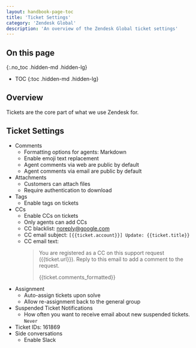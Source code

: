 ```yaml
---
layout: handbook-page-toc
title: 'Ticket Settings'
category: 'Zendesk Global'
description: 'An overview of the Zendesk Global ticket settings'
---
```


## On this page
{:.no_toc .hidden-md .hidden-lg}

- TOC
{:toc .hidden-md .hidden-lg}

## Overview

Tickets are the core part of what we use Zendesk for.

## Ticket Settings

* Comments
  * Formatting options for agents: Markdown
  * Enable emoji text replacement
  * Agent comments via web are public by default
  * Agent comments via email are public by default
* Attachments
  * Customers can attach files
  * Require authentication to download
* Tags
  * Enable tags on tickets
* CCs
  * Enable CCs on tickets
  * Only agents can add CCs
  * CC blacklist: noreply@google.com
  * CC email subject: `[{{ticket.account}}] Update: {{ticket.title}}`
  * CC email text:
    > You are registered as a CC on this support request ({{ticket.url}}). Reply
    > to this email to add a comment to the request.
    >
    > {{ticket.comments_formatted}}
    >
    >
* Assignment
  * Auto-assign tickets upon solve
  * Allow re-assignment back to the general group
* Suspended Ticket Notifications
  * How often you want to receive email about new suspended tickets. `Never`
* Ticket IDs: 161869
* Side conversations
  * Enable Slack
